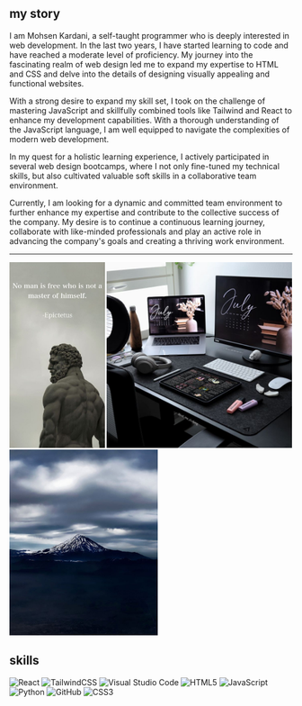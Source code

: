 <h2>my story</h2>
I am Mohsen Kardani, a self-taught programmer who is deeply interested in web development. In the last two years, I have started learning to code and have reached a moderate level of proficiency. My journey into the fascinating realm of web design led me to expand my expertise to HTML and CSS and delve into the details of designing visually appealing and functional websites.

With a strong desire to expand my skill set, I took on the challenge of mastering JavaScript and skillfully combined tools like Tailwind and React to enhance my development capabilities. With a thorough understanding of the JavaScript language, I am well equipped to navigate the complexities of modern web development.

In my quest for a holistic learning experience, I actively participated in several web design bootcamps, where I not only fine-tuned my technical skills, but also cultivated valuable soft skills in a collaborative team environment.

Currently, I am looking for a dynamic and committed team environment to further enhance my expertise and contribute to the collective success of the company. My desire is to continue a continuous learning journey, collaborate with like-minded professionals and play an active role in advancing the company's goals and creating a thriving work environment.
***
<div display="flex" >
  
<img  display="flex"  width="auto" height="330px" src="https://github.com/Mohsen-Kardani/Mohsen-Kardani/blob/main/Mastery.jpg?raw=true"/>

<img display="flex" width="auto" height="330px"  src="https://github.com/Mohsen-Kardani/Mohsen-Kardani/blob/main/Aesthetic%20Study%20Space.jpg?raw=true" />

<img display="flex" width="auto" height="330px" src="https://github.com/Mohsen-Kardani/Mohsen-Kardani/blob/main/Damavand%20mountain.jpg?raw=true" />
<h2 align="left">skills</h2>
</div>

![React](https://img.shields.io/badge/react-%2320232a.svg?style=for-the-badge&logo=react&logoColor=%2361DAFB)
![TailwindCSS](https://img.shields.io/badge/tailwindcss-%2338B2AC.svg?style=for-the-badge&logo=tailwind-css&logoColor=white)
![Visual Studio Code](https://img.shields.io/badge/Visual%20Studio%20Code-0078d7.svg?style=for-the-badge&logo=visual-studio-code&logoColor=white)
![HTML5](https://img.shields.io/badge/html5-%23E34F26.svg?style=for-the-badge&logo=html5&logoColor=white)
![JavaScript](https://img.shields.io/badge/javascript-%23323330.svg?style=for-the-badge&logo=javascript&logoColor=%23F7DF1E)
![Python](https://img.shields.io/badge/python-3670A0?style=for-the-badge&logo=python&logoColor=ffdd54)
![GitHub](https://img.shields.io/badge/github-%23121011.svg?style=for-the-badge&logo=github&logoColor=white)
![CSS3](https://img.shields.io/badge/css3-%231572B6.svg?style=for-the-badge&logo=css3&logoColor=white)
